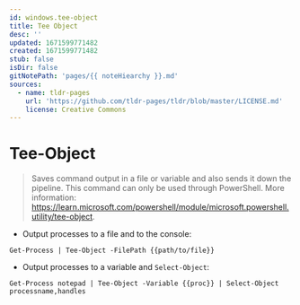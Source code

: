 ```yaml
---
id: windows.tee-object
title: Tee Object
desc: ''
updated: 1671599771482
created: 1671599771482
stub: false
isDir: false
gitNotePath: 'pages/{{ noteHiearchy }}.md'
sources:
  - name: tldr-pages
    url: 'https://github.com/tldr-pages/tldr/blob/master/LICENSE.md'
    license: Creative Commons
---
```

# Tee-Object

> Saves command output in a file or variable and also sends it down the pipeline.
> This command can only be used through PowerShell.
> More information: <https://learn.microsoft.com/powershell/module/microsoft.powershell.utility/tee-object>.

- Output processes to a file and to the console:

`Get-Process | Tee-Object -FilePath {{path/to/file}}`

- Output processes to a variable and `Select-Object`:

`Get-Process notepad | Tee-Object -Variable {{proc}} | Select-Object processname,handles`

